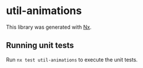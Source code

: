 # util-animations

This library was generated with [Nx](https://nx.dev).

## Running unit tests

Run `nx test util-animations` to execute the unit tests.
